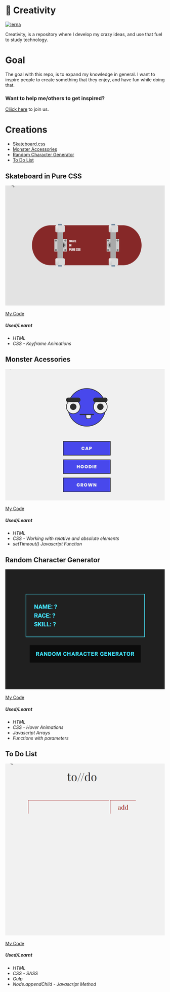 # 🚀 Creativity
[![lerna](https://img.shields.io/badge/maintained%20with-lerna-cc00ff.svg)](https://lerna.js.org/)

Creativity, is a repository where I develop my crazy ideas, and use that fuel to study technology.


# Goal

The goal with this repo, is to expand my knowledge in general.
I want to inspire people to create something that they enjoy, and have fun while doing that.


### Want to help me/others to get inspired?
[Cliick here](https://github.com/baptixta/creativity/issues/1) to join us.

# Creations

* [Skateboard.css](#skateboard-in-pure-css)
* [Monster Accessories](#monster-acessories)
* [Random Character Generator](#random-character-generator)
* [To Do List](#to-do-list)

##  Skateboard in Pure CSS
![Skateboard](https://github.com/baptixta/creativity/blob/master/creations/skateboardCSS/skateboard.gif?raw=true)


[My Code](https://github.com/baptixta/creativity/tree/master/creations/skateboardCSS)


##### Used/Learnt
* *HTML*
* *CSS - Keyframe Animations*

##  Monster Acessories
![Monster](https://github.com/baptixta/creativity/blob/master/creations/monsterAccessories/monsterAccessories.gif?raw=true)


[My Code](https://github.com/baptixta/creativity/tree/master/creations/monsterAccessories)


##### Used/Learnt
* *HTML*
* *CSS - Working with relative and absolute elements*
* *setTimeout() Javascript Function*


##  Random Character Generator
![Random](https://github.com/baptixta/creativity/blob/master/creations/randomCharacterGenerator/RandomCharacterGenerator.gif?raw=true)


[My Code](https://github.com/baptixta/creativity/tree/master/creations/randomCharacterGenerator)


##### Used/Learnt
* *HTML*
* *CSS - Hover Animations*
* *Javascript Arrays*
* *Functions with parameters*


##  To Do List
![To](https://github.com/baptixta/creativity/blob/master/creations/toDo/todo.gif?raw=true)


[My Code](https://github.com/baptixta/creativity/tree/master/creations/toDo)


##### Used/Learnt
* *HTML*
* *CSS - SASS*
* *Gulp*
* *Node.appendChild - Javascript Method*
